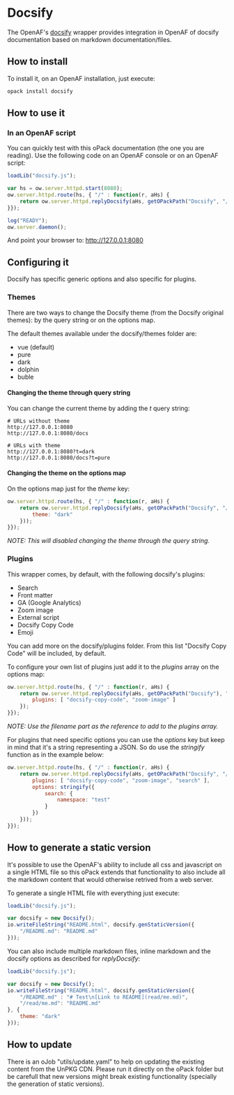 # Docsify

The OpenAF's [docsify](https://docsify.js.org) wrapper provides integration in OpenAF of docsify documentation based on markdown documentation/files.

## How to install

To install it, on an OpenAF installation, just execute:

````bash
opack install docsify
````

## How to use it

### In an OpenAF script

You can quickly test with this oPack documentation (the one you are reading). Use the following code on an OpenAF console or on an OpenAF script:

````javascript
loadLib("docsify.js");

var hs = ow.server.httpd.start(8080);
ow.server.httpd.route(hs, { "/" : function(r, aHs) {
    return ow.server.httpd.replyDocsify(aHs, getOPackPath("Docsify", "/", r));
}});

log("READY");
ow.server.daemon();
````

And point your browser to: http://127.0.0.1:8080

## Configuring it

Docsify has specific generic options and also specific for plugins.

### Themes

There are two ways to change the Docsify theme (from the Docsify original themes): by the query string or on the options map.

The default themes available under the docsify/themes folder are:

* vue (default)
* pure
* dark
* dolphin
* buble

#### Changing the theme through query string

You can change the current theme by adding the _t_ query string:

````
# URLs without theme
http://127.0.0.1:8080
http://127.0.0.1:8080/docs

# URLs with theme
http://127.0.0.1:8080?t=dark
http://127.0.0.1:8080/docs?t=pure
````

#### Changing the theme on the options map

On the options map just for the _theme_ key:

````javascript
ow.server.httpd.route(hs, { "/" : function(r, aHs) {
    return ow.server.httpd.replyDocsify(aHs, getOPackPath("Docsify", "/", r, {
        theme: "dark"
    }));
}});
````

_NOTE: This will disabled changing the theme through the query string._

### Plugins

This wrapper comes, by default, with the following docsify's plugins:

* Search
* Front matter
* GA (Google Analytics)
* Zoom image
* External script
* Docsify Copy Code
* Emoji

You can add more on the docsify/plugins folder. From this list "Docsify Copy Code" will be included, by default.

To configure your own list of plugins just add it to the _plugins_ array on the options map:

````javascript
ow.server.httpd.route(hs, { "/" : function(r, aHs) {
    return ow.server.httpd.replyDocsify(aHs, getOPackPath("Docsify"), "/", r, {
        plugins: [ "docsify-copy-code", "zoom-image" ]
    });
}});
````

_NOTE: Use the filename part as the reference to add to the plugins array._

For plugins that need specific options you can use the _options_ key but keep in mind that it's a string representing a JSON. So do use the _stringify_ function as in the example below:

````javascript
ow.server.httpd.route(hs, { "/" : function(r, aHs) {
    return ow.server.httpd.replyDocsify(aHs, getOPackPath("Docsify", "/", r, {
        plugins: [ "docsify-copy-code", "zoom-image", "search" ],
        options: stringify({
            search: {
                namespace: "test"
            }
        })
    }));
}});
````

## How to generate a static version

It's possible to use the OpenAF's ability to include all css and javascript on a single HTML file so this oPack extends that functionality to also include all the markdown content that would otherwise retrived from a web server.

To generate a single HTML file with everything just execute:

````javascript
loadLib("docsify.js");

var docsify = new Docsify();
io.writeFileString("README.html", docsify.genStaticVersion({
    "/README.md": "README.md"
}));
````

You can also include multiple markdown files, inline markdown and the docsify options as described for _replyDocsify_: 

````javascript
loadLib("docsify.js");

var docsify = new Docsify();
io.writeFileString("README.html", docsify.genStaticVersion({
    "/README.md" : "# Test\n[Link to README](read/me.md)", 
    "/read/me.md": "README.md" 
}, {
    theme: "dark"
}));
````

## How to update

There is an oJob "utils/update.yaml" to help on updating the existing content from the UnPKG CDN. Please run it directly on the oPack folder but be carefull that new versions might break existing functionality (specially the generation of static versions).